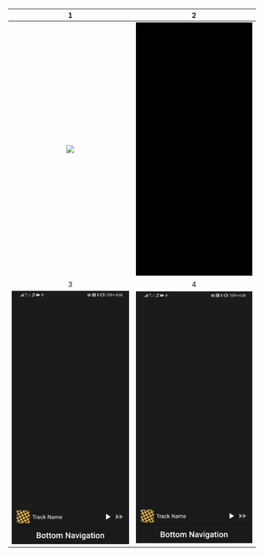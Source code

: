 1 | 2
:-------------:|:-------------:
![](gif/1.gif)|![](gif/2.gif)
3 | 4
![](gif/3.gif)|![](gif/3.gif)
